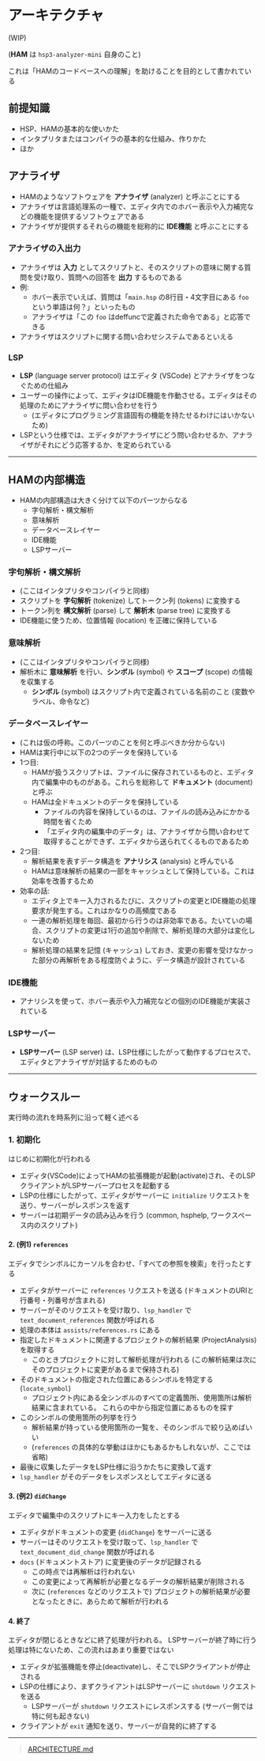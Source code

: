 # アーキテクチャ

(WIP)

(**HAM** は `hsp3-analyzer-mini` 自身のこと)

これは「HAMのコードベースへの理解」を助けることを目的として書かれている

## 前提知識

- HSP、HAMの基本的な使いかた
- インタプリタまたはコンパイラの基本的な仕組み、作りかた
- ほか

## アナライザ

- HAMのようなソフトウェアを **アナライザ** (analyzer) と呼ぶことにする
- アナライザは言語処理系の一種で、エディタ内でのホバー表示や入力補完などの機能を提供するソフトウェアである
- アナライザが提供するそれらの機能を総称的に **IDE機能** と呼ぶことにする

### アナライザの入出力

- アナライザは **入力** としてスクリプトと、そのスクリプトの意味に関する質問を受け取り、質問への回答を **出力** するものである
- 例:
    - ホバー表示でいえば、質問は「`main.hsp` の8行目・4文字目にある `foo` という単語は何？」といったもの
    - アナライザは「この `foo` はdeffuncで定義された命令である」と応答できる
- アナライザはスクリプトに関する問い合わせシステムであるといえる

### LSP

- **LSP** (language server protocol) はエディタ (VSCode) とアナライザをつなぐための仕組み
- ユーザーの操作によって、エディタはIDE機能を作動させる。エディタはその処理のためにアナライザに問い合わせを行う
    - (エディタにプログラミング言語固有の機能を持たせるわけにはいかないため)
- LSPという仕様では、エディタがアナライザにどう問い合わせるか、アナライザがそれにどう応答するか、を定められている

----

## HAMの内部構造

- HAMの内部構造は大きく分けて以下のパーツからなる
    - 字句解析・構文解析
    - 意味解析
    - データベースレイヤー
    - IDE機能
    - LSPサーバー

### 字句解析・構文解析

- (ここはインタプリタやコンパイラと同様)
- スクリプトを **字句解析** (tokenize) してトークン列 (tokens) に変換する
- トークン列を **構文解析** (parse) して **解析木** (parse tree) に変換する
- IDE機能に使うため、位置情報 (location) を正確に保持している

### 意味解析

- (ここはインタプリタやコンパイラと同様)
- 解析木に **意味解析** を行い、**シンボル** (symbol) や **スコープ** (scope) の情報を収集する
    - **シンボル** (symbol) はスクリプト内で定義されている名前のこと (変数やラベル、命令など)

### データベースレイヤー

- (これは仮の呼称。このパーツのことを何と呼ぶべきか分からない)
- HAMは実行中に以下の2つのデータを保持している
- 1つ目:
    - HAMが扱うスクリプトは、ファイルに保存されているものと、エディタ内で編集中のものがある。これらを総称して **ドキュメント** (document) と呼ぶ
    - HAMは全ドキュメントのデータを保持している
        - ファイルの内容を保持しているのは、ファイルの読み込みにかかる時間を省くため
        - 「エディタ内の編集中のデータ」は、アナライザから問い合わせて取得することができず、エディタから送られてくるものであるため
- 2つ目:
    - 解析結果を表すデータ構造を **アナリシス** (analysis) と呼んでいる
    - HAMは意味解析の結果の一部をキャッシュとして保持している。これは効率を改善するため
- 効率の話:
    - エディタ上でキー入力されるたびに、スクリプトの変更とIDE機能の処理要求が発生する。これはかなりの高頻度である
    - 一連の解析処理を毎回、最初から行うのは非効率である。たいていの場合、スクリプトの変更は1行の追加や削除で、解析処理の大部分は変化しないため
    - 解析処理の結果を記憶 (キャッシュ) しておき、変更の影響を受けなかった部分の再解析をある程度防ぐように、データ構造が設計されている

### IDE機能

- アナリシスを使って、ホバー表示や入力補完などの個別のIDE機能が実装されている

### LSPサーバー

- **LSPサーバー** (LSP server) は、LSP仕様にしたがって動作するプロセスで、エディタとアナライザが対話するためのもの

----

## ウォークスルー

実行時の流れを時系列に沿って軽く述べる

### 1. 初期化

はじめに初期化が行われる

- エディタ(VSCode)によってHAMの拡張機能が起動(activate)され、そのLSPクライアントがLSPサーバープロセスを起動する
- LSPの仕様にしたがって、エディタがサーバーに `initialize` リクエストを送り、サーバーがレスポンスを返す
- サーバーは初期データの読み込みを行う (common, hsphelp, ワークスペース内のスクリプト)

#### 2. (例1) `references`

エディタでシンボルにカーソルを合わせ、「すべての参照を検索」を行ったとする

- エディタがサーバーに `references` リクエストを送る (ドキュメントのURIと行番号・列番号が含まれる)
- サーバーがそのリクエストを受け取り、`lsp_handler` で `text_document_references` 関数が呼ばれる
- 処理の本体は `assists/references.rs` にある
- 指定したドキュメントに関連するプロジェクトの解析結果 (ProjectAnalysis) を取得する
    - このときプロジェクトに対して解析処理が行われる
        (この解析結果は次にそのプロジェクトに変更があるまで保持される)
- そのドキュメントの指定された位置にあるシンボルを特定する (`locate_symbol`)
    - プロジェクト内にある全シンボルのすべての定義箇所、使用箇所は解析結果に含まれている。
        これらの中から指定位置にあるものを探す
- このシンボルの使用箇所の列挙を行う
    - 解析結果が持っている使用箇所の一覧を、そのシンボルで絞り込めばいい
    - (`references` の具体的な挙動はほかにもあるかもしれないが、ここでは省略)
- 最後に収集したデータをLSP仕様に沿うかたちに変換して返す
- `lsp_handler` がそのデータをレスポンスとしてエディタに送る

#### 3. (例2) `didChange`

エディタで編集中のスクリプトにキー入力をしたとする

- エディタがドキュメントの変更 (`didChange`) をサーバーに送る
- サーバーはそのリクエストを受け取って、`lsp_handler` で `text_document_did_change` 関数が呼ばれる
- `docs` (ドキュメントストア) に変更後のデータが記録される
    - この時点では再解析は行われない
    - この変更によって再解析が必要となるデータの解析結果が削除される
    - 次に (`references` などのリクエストで) プロジェクトの解析結果が必要となったときに、あらためて解析が行われる

#### 4. 終了

エディタが閉じるときなどに終了処理が行われる。
LSPサーバーが終了時に行う処理は特にないため、この流れはあまり重要ではない

- エディタが拡張機能を停止(deactivate)し、そこでLSPクライアントが停止される
- LSPの仕様により、まずクライアントはLSPサーバーに `shutdown` リクエストを送る
    - LSPサーバーが `shutdown` リクエストにレスポンスする (サーバー側では特に何も起きない)
- クライアントが `exit` 通知を送り、サーバーが自発的に終了する

----

> [ARCHITECTURE.md](https://matklad.github.io/2021/02/06/ARCHITECTURE.md.html)
